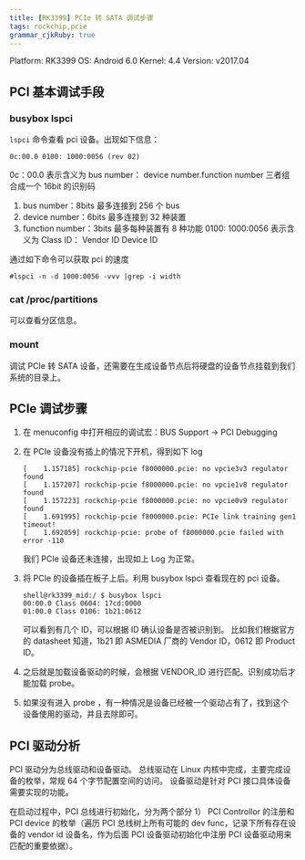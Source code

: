 ```yaml
---
title: [RK3399] PCIe 转 SATA 调试步骤
tags: rockchip,pcie
grammar_cjkRuby: true
---
```


Platform: RK3399 
OS: Android 6.0 
Kernel: 4.4 
Version: v2017.04 

## PCI 基本调试手段
### busybox lspci
`lspci` 命令查看 pci 设备。出现如下信息：
```
0c:00.0 0100: 1000:0056 (rev 02)
```
0c：00.0 表示含义为 bus number： device number.function number 三者组合成一个 16bit 的识别码
1. bus number：8bits 最多连接到 256 个 bus
2. device number：6bits 最多连接到 32 种装置
3. function number：3bits 最多每种装置有 8 种功能
0100: 1000:0056 表示含义为 Class ID： Vendor ID  Device ID

通过如下命令可以获取 pci 的速度
```
#lspci -n -d 1000:0056 -vvv |grep -i width 
```
### cat /proc/partitions
可以查看分区信息。

### mount 
调试 PCIe 转 SATA 设备，还需要在生成设备节点后将硬盘的设备节点挂载到我们系统的目录上。

## PCIe 调试步骤
1. 在 menuconfig 中打开相应的调试宏：BUS Support -> PCI Debugging 
2. 在 PCIe 设备没有插上的情况下开机，得到如下 log
	```
	[    1.157185] rockchip-pcie f8000000.pcie: no vpcie3v3 regulator found
	[    1.157207] rockchip-pcie f8000000.pcie: no vpcie1v8 regulator found
	[    1.157223] rockchip-pcie f8000000.pcie: no vpcie0v9 regulator found
	[    1.691995] rockchip-pcie f8000000.pcie: PCIe link training gen1 timeout!
	[    1.692059] rockchip-pcie: probe of f8000000.pcie failed with error -110
	```
	我们 PCIe 设备还未连接，出现如上 Log 为正常。
3. 将 PCIe 的设备插在板子上后。利用 busybox lspci 查看现在的 pci 设备。
	```
	shell@rk3399_mid:/ $ busybox lspci
	00:00.0 Class 0604: 17cd:0000
	01:00.0 Class 0106: 1b21:0612
	```	
	可以看到有几个 ID，可以根据 ID 确认设备是否被识别到。
	比如我们根据官方的 datasheet 知道，1b21 即 ASMEDIA 厂商的 Vendor ID，0612 即 Product ID。
	
4. 之后就是加载设备驱动的时候，会根据 VENDOR_ID 进行匹配。识别成功后才能加载 probe。
5. 如果没有进入 probe ，有一种情况是设备已经被一个驱动占有了，找到这个设备使用的驱动，并且去除即可。

## PCI 驱动分析

PCI 驱动分为总线驱动和设备驱动。
总线驱动在 Linux 内核中完成，主要完成设备的枚举，常规 64 个字节配置空间的访问。
设备驱动是针对 PCI 接口具体设备需要实现的功能。

在启动过程中，PCI 总线进行初始化，分为两个部分 1） PCI Controllor 的注册和 PCI device 的枚举（遍历 PCI 总线树上所有可能的 dev func，记录下所有存在设备的 vendor id 设备名，作为后面 PCI 设备驱动初始化中注册 PCI 设备驱动用来匹配的重要依据）。


